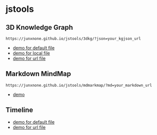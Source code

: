 # jstools

## 3D Knowledge Graph

```
https://junxnone.github.io/jstools/3dkg/?json=your_kgjson_url
```

- [demo for default file](https://junxnone.github.io/jstools/3dkg)
- [demo for local file](https://junxnone.github.io/jstools/3dkg/?json=linux/linux_kg.json)
- [demo for url file](https://junxnone.github.io/jstools/3dkg/?json=https://raw.githubusercontent.com/junxnone/junxnone.github.io/main/kg.json)

## Markdown MindMap

```
https://junxnone.github.io/jstools/mdmarkmap/?md=your_markdown_url
```

- [demo](https://junxnone.github.io/jstools/mdmarkmap/?md=https://junxnone.github.io/twiki/0016_Features)



## Timeline

- [demo for default file](https://junxnone.github.io/jstools/timeline)
- [demo for url file](https://junxnone.github.io/jstools/timeline?json=https://raw.githubusercontent.com/junxnone/tl/main/data/chinamars.json)
